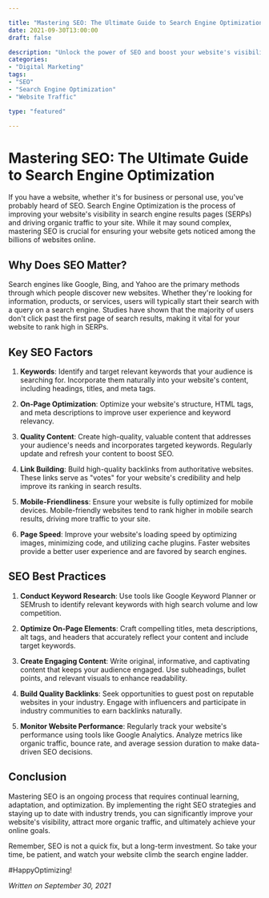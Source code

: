 ```yaml
---

title: "Mastering SEO: The Ultimate Guide to Search Engine Optimization"
date: 2021-09-30T13:00:00
draft: false

description: "Unlock the power of SEO and boost your website's visibility with this comprehensive guide."
categories: 
- "Digital Marketing"
tags: 
- "SEO"
- "Search Engine Optimization"
- "Website Traffic"

type: "featured"

---
```


# Mastering SEO: The Ultimate Guide to Search Engine Optimization

If you have a website, whether it's for business or personal use, you've probably heard of SEO. Search Engine Optimization is the process of improving your website's visibility in search engine results pages (SERPs) and driving organic traffic to your site. While it may sound complex, mastering SEO is crucial for ensuring your website gets noticed among the billions of websites online.

## Why Does SEO Matter?

Search engines like Google, Bing, and Yahoo are the primary methods through which people discover new websites. Whether they're looking for information, products, or services, users will typically start their search with a query on a search engine. Studies have shown that the majority of users don't click past the first page of search results, making it vital for your website to rank high in SERPs.

## Key SEO Factors

1. **Keywords**: Identify and target relevant keywords that your audience is searching for. Incorporate them naturally into your website's content, including headings, titles, and meta tags.

2. **On-Page Optimization**: Optimize your website's structure, HTML tags, and meta descriptions to improve user experience and keyword relevancy.

3. **Quality Content**: Create high-quality, valuable content that addresses your audience's needs and incorporates targeted keywords. Regularly update and refresh your content to boost SEO.

4. **Link Building**: Build high-quality backlinks from authoritative websites. These links serve as "votes" for your website's credibility and help improve its ranking in search results.

5. **Mobile-Friendliness**: Ensure your website is fully optimized for mobile devices. Mobile-friendly websites tend to rank higher in mobile search results, driving more traffic to your site.

6. **Page Speed**: Improve your website's loading speed by optimizing images, minimizing code, and utilizing cache plugins. Faster websites provide a better user experience and are favored by search engines.

## SEO Best Practices

1. **Conduct Keyword Research**: Use tools like Google Keyword Planner or SEMrush to identify relevant keywords with high search volume and low competition.

2. **Optimize On-Page Elements**: Craft compelling titles, meta descriptions, alt tags, and headers that accurately reflect your content and include target keywords.

3. **Create Engaging Content**: Write original, informative, and captivating content that keeps your audience engaged. Use subheadings, bullet points, and relevant visuals to enhance readability.

4. **Build Quality Backlinks**: Seek opportunities to guest post on reputable websites in your industry. Engage with influencers and participate in industry communities to earn backlinks naturally.

5. **Monitor Website Performance**: Regularly track your website's performance using tools like Google Analytics. Analyze metrics like organic traffic, bounce rate, and average session duration to make data-driven SEO decisions.

## Conclusion

Mastering SEO is an ongoing process that requires continual learning, adaptation, and optimization. By implementing the right SEO strategies and staying up to date with industry trends, you can significantly improve your website's visibility, attract more organic traffic, and ultimately achieve your online goals.

Remember, SEO is not a quick fix, but a long-term investment. So take your time, be patient, and watch your website climb the search engine ladder.

#HappyOptimizing!

*Written on September 30, 2021*
